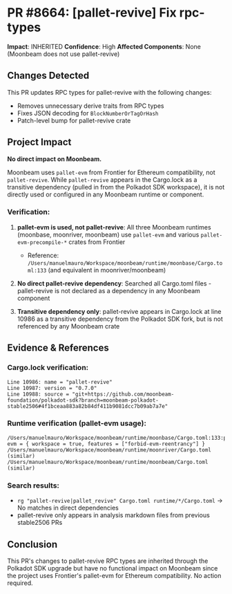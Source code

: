# PR #8664: [pallet-revive] Fix rpc-types

**Impact**: INHERITED
**Confidence**: High
**Affected Components**: None (Moonbeam does not use pallet-revive)

## Changes Detected

This PR updates RPC types for pallet-revive with the following changes:
- Removes unnecessary derive traits from RPC types
- Fixes JSON decoding for `BlockNumberOrTagOrHash`
- Patch-level bump for pallet-revive crate

## Project Impact

**No direct impact on Moonbeam.**

Moonbeam uses `pallet-evm` from Frontier for Ethereum compatibility, not `pallet-revive`. While `pallet-revive` appears in the Cargo.lock as a transitive dependency (pulled in from the Polkadot SDK workspace), it is not directly used or configured in any Moonbeam runtime or component.

### Verification:

1. **pallet-evm is used, not pallet-revive**: All three Moonbeam runtimes (moonbase, moonriver, moonbeam) use `pallet-evm` and various `pallet-evm-precompile-*` crates from Frontier
   - Reference: `/Users/manuelmauro/Workspace/moonbeam/runtime/moonbase/Cargo.toml:133` (and equivalent in moonriver/moonbeam)

2. **No direct pallet-revive dependency**: Searched all Cargo.toml files - pallet-revive is not declared as a dependency in any Moonbeam component

3. **Transitive dependency only**: pallet-revive appears in Cargo.lock at line 10986 as a transitive dependency from the Polkadot SDK fork, but is not referenced by any Moonbeam crate

## Evidence & References

### Cargo.lock verification:
```
Line 10986: name = "pallet-revive"
Line 10987: version = "0.7.0"
Line 10988: source = "git+https://github.com/moonbeam-foundation/polkadot-sdk?branch=moonbeam-polkadot-stable2506#4f1bceaa883a82b84df411b9081dcc7b09ab7a7e"
```

### Runtime verification (pallet-evm usage):
```
/Users/manuelmauro/Workspace/moonbeam/runtime/moonbase/Cargo.toml:133:pallet-evm = { workspace = true, features = ["forbid-evm-reentrancy"] }
/Users/manuelmauro/Workspace/moonbeam/runtime/moonriver/Cargo.toml (similar)
/Users/manuelmauro/Workspace/moonbeam/runtime/moonbeam/Cargo.toml (similar)
```

### Search results:
- `rg "pallet-revive|pallet_revive" Cargo.toml runtime/*/Cargo.toml` → No matches in direct dependencies
- pallet-revive only appears in analysis markdown files from previous stable2506 PRs

## Conclusion

This PR's changes to pallet-revive RPC types are inherited through the Polkadot SDK upgrade but have no functional impact on Moonbeam since the project uses Frontier's pallet-evm for Ethereum compatibility. No action required.
